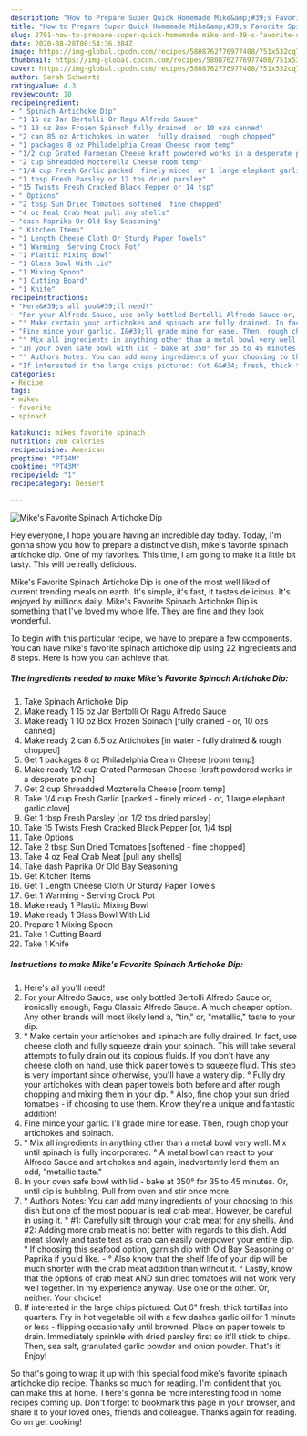 ```yaml
---
description: "How to Prepare Super Quick Homemade Mike&amp;#39;s Favorite Spinach Artichoke Dip"
title: "How to Prepare Super Quick Homemade Mike&amp;#39;s Favorite Spinach Artichoke Dip"
slug: 2701-how-to-prepare-super-quick-homemade-mike-and-39-s-favorite-spinach-artichoke-dip
date: 2020-08-28T00:54:36.384Z
image: https://img-global.cpcdn.com/recipes/5808762776977408/751x532cq70/mikes-favorite-spinach-artichoke-dip-recipe-main-photo.jpg
thumbnail: https://img-global.cpcdn.com/recipes/5808762776977408/751x532cq70/mikes-favorite-spinach-artichoke-dip-recipe-main-photo.jpg
cover: https://img-global.cpcdn.com/recipes/5808762776977408/751x532cq70/mikes-favorite-spinach-artichoke-dip-recipe-main-photo.jpg
author: Sarah Schwartz
ratingvalue: 4.3
reviewcount: 10
recipeingredient:
- " Spinach Artichoke Dip"
- "1 15 oz Jar Bertolli Or Ragu Alfredo Sauce"
- "1 10 oz Box Frozen Spinach fully drained  or 10 ozs canned"
- "2 can 85 oz Artichokes in water  fully drained  rough chopped"
- "1 packages 8 oz Philadelphia Cream Cheese room temp"
- "1/2 cup Grated Parmesan Cheese kraft powdered works in a desperate pinch"
- "2 cup Shreadded Mozterella Cheese room temp"
- "1/4 cup Fresh Garlic packed  finely miced  or 1 large elephant garlic clove"
- "1 tbsp Fresh Parsley or 12 tbs dried parsley"
- "15 Twists Fresh Cracked Black Pepper or 14 tsp"
- " Options"
- "2 tbsp Sun Dried Tomatoes softened  fine chopped"
- "4 oz Real Crab Meat pull any shells"
- "dash Paprika Or Old Bay Seasoning"
- " Kitchen Items"
- "1 Length Cheese Cloth Or Sturdy Paper Towels"
- "1 Warming  Serving Crock Pot"
- "1 Plastic Mixing Bowl"
- "1 Glass Bowl With Lid"
- "1 Mixing Spoon"
- "1 Cutting Board"
- "1 Knife"
recipeinstructions:
- "Here&#39;s all you&#39;ll need!"
- "For your Alfredo Sauce, use only bottled Bertolli Alfredo Sauce or, ironically enough, Ragu Classic Alfredo Sauce. A much cheaper option. Any other brands will most likely lend a, &#34;tin,&#34; or, &#34;metallic,&#34; taste to your dip."
- "° Make certain your artichokes and spinach are fully drained. In fact, use cheese cloth and fully squeeze drain your spinach. This will take several attempts to fully drain out its copious fluids. If you don&#39;t have any cheese cloth on hand, use thick paper towels to squeeze fluid. This step is very important since otherwise, you&#39;ll have a watery dip.                                                                                                      ° Fully dry your artichokes with clean paper towels both before and after rough chopping and mixing them in your dip.                                                                     ° Also, fine chop your sun dried tomatoes - if choosing to use them. Know they&#39;re a unique and fantastic addition!"
- "Fine mince your garlic. I&#39;ll grade mine for ease. Then, rough chop your artichokes and spinach."
- "° Mix all ingredients in anything other than a metal bowl very well. Mix until spinach is fully incorporated.                                                                                                     ° A metal bowl can react to your Alfredo Sauce and artichokes and again, inadvertently lend them an odd, &#34;metallic taste.&#34;"
- "In your oven safe bowl with lid - bake at 350° for 35 to 45 minutes. Or, until dip is bubbling. Pull from oven and stir once more."
- "° Authors Notes: You can add many ingredients of your choosing to this dish but one of the most popular is real crab meat. However, be careful in using it.                                                                                  ° #1: Carefully sift through your crab meat for any shells. And #2: Adding more crab meat is not better with regards to this dish. Add meat slowly and taste test as crab can easily overpower your entire dip.                                                               ° If choosing this seafood option, garnish dip with Old Bay Seasoning or Paprika if you&#39;d like.                          ° Also know that the shelf life of your dip will be much shorter with the crab meat addition than without it.                                                                          ° Lastly, know that the options of crab meat AND sun dried tomatoes will not work very well together. In my experience anyway. Use one or the other. Or, neither. Your choice!"
- "If interested in the large chips pictured: Cut 6&#34; fresh, thick tortillas into quarters. Fry in hot vegetable oil with a few dashes garlic oil for 1 minute or less - flipping occasionally until browned. Place on paper towels to drain. Immediately sprinkle with dried parsley first so it&#39;ll stick to chips. Then, sea salt, granulated garlic powder and onion powder. That&#39;s it! Enjoy!"
categories:
- Recipe
tags:
- mikes
- favorite
- spinach

katakunci: mikes favorite spinach 
nutrition: 268 calories
recipecuisine: American
preptime: "PT14M"
cooktime: "PT43M"
recipeyield: "1"
recipecategory: Dessert

---
```



![Mike&#39;s Favorite Spinach Artichoke Dip](https://img-global.cpcdn.com/recipes/5808762776977408/751x532cq70/mikes-favorite-spinach-artichoke-dip-recipe-main-photo.jpg)

Hey everyone, I hope you are having an incredible day today. Today, I'm gonna show you how to prepare a distinctive dish, mike&#39;s favorite spinach artichoke dip. One of my favorites. This time, I am going to make it a little bit tasty. This will be really delicious.

Mike&#39;s Favorite Spinach Artichoke Dip is one of the most well liked of current trending meals on earth. It's simple, it's fast, it tastes delicious. It's enjoyed by millions daily. Mike&#39;s Favorite Spinach Artichoke Dip is something that I've loved my whole life. They are fine and they look wonderful.




To begin with this particular recipe, we have to prepare a few components. You can have mike&#39;s favorite spinach artichoke dip using 22 ingredients and 8 steps. Here is how you can achieve that.

<!--inarticleads1-->

##### The ingredients needed to make Mike&#39;s Favorite Spinach Artichoke Dip:

1. Take  Spinach Artichoke Dip
1. Make ready 1 15 oz Jar Bertolli Or Ragu Alfredo Sauce
1. Make ready 1 10 oz Box Frozen Spinach [fully drained - or, 10 ozs canned]
1. Make ready 2 can 8.5 oz Artichokes [in water - fully drained &amp; rough chopped]
1. Get 1 packages 8 oz Philadelphia Cream Cheese [room temp]
1. Make ready 1/2 cup Grated Parmesan Cheese [kraft powdered works in a desperate pinch]
1. Get 2 cup Shreadded Mozterella Cheese [room temp]
1. Take 1/4 cup Fresh Garlic [packed - finely miced - or, 1 large elephant garlic clove]
1. Get 1 tbsp Fresh Parsley [or, 1/2 tbs dried parsley]
1. Take 15 Twists Fresh Cracked Black Pepper [or, 1/4 tsp]
1. Take  Options
1. Take 2 tbsp Sun Dried Tomatoes [softened - fine chopped]
1. Take 4 oz Real Crab Meat [pull any shells]
1. Take dash Paprika Or Old Bay Seasoning
1. Get  Kitchen Items
1. Get 1 Length Cheese Cloth Or Sturdy Paper Towels
1. Get 1 Warming - Serving Crock Pot
1. Make ready 1 Plastic Mixing Bowl
1. Make ready 1 Glass Bowl With Lid
1. Prepare 1 Mixing Spoon
1. Take 1 Cutting Board
1. Take 1 Knife




<!--inarticleads2-->

##### Instructions to make Mike&#39;s Favorite Spinach Artichoke Dip:

1. Here&#39;s all you&#39;ll need!
1. For your Alfredo Sauce, use only bottled Bertolli Alfredo Sauce or, ironically enough, Ragu Classic Alfredo Sauce. A much cheaper option. Any other brands will most likely lend a, &#34;tin,&#34; or, &#34;metallic,&#34; taste to your dip.
1. ° Make certain your artichokes and spinach are fully drained. In fact, use cheese cloth and fully squeeze drain your spinach. This will take several attempts to fully drain out its copious fluids. If you don&#39;t have any cheese cloth on hand, use thick paper towels to squeeze fluid. This step is very important since otherwise, you&#39;ll have a watery dip.                                                                                                      ° Fully dry your artichokes with clean paper towels both before and after rough chopping and mixing them in your dip.                                                                     ° Also, fine chop your sun dried tomatoes - if choosing to use them. Know they&#39;re a unique and fantastic addition!
1. Fine mince your garlic. I&#39;ll grade mine for ease. Then, rough chop your artichokes and spinach.
1. ° Mix all ingredients in anything other than a metal bowl very well. Mix until spinach is fully incorporated.                                                                                                     ° A metal bowl can react to your Alfredo Sauce and artichokes and again, inadvertently lend them an odd, &#34;metallic taste.&#34;
1. In your oven safe bowl with lid - bake at 350° for 35 to 45 minutes. Or, until dip is bubbling. Pull from oven and stir once more.
1. ° Authors Notes: You can add many ingredients of your choosing to this dish but one of the most popular is real crab meat. However, be careful in using it.                                                                                  ° #1: Carefully sift through your crab meat for any shells. And #2: Adding more crab meat is not better with regards to this dish. Add meat slowly and taste test as crab can easily overpower your entire dip.                                                               ° If choosing this seafood option, garnish dip with Old Bay Seasoning or Paprika if you&#39;d like.                          - ° Also know that the shelf life of your dip will be much shorter with the crab meat addition than without it.                                                                          ° Lastly, know that the options of crab meat AND sun dried tomatoes will not work very well together. In my experience anyway. Use one or the other. Or, neither. Your choice!
1. If interested in the large chips pictured: Cut 6&#34; fresh, thick tortillas into quarters. Fry in hot vegetable oil with a few dashes garlic oil for 1 minute or less - flipping occasionally until browned. Place on paper towels to drain. Immediately sprinkle with dried parsley first so it&#39;ll stick to chips. Then, sea salt, granulated garlic powder and onion powder. That&#39;s it! Enjoy!




So that's going to wrap it up with this special food mike&#39;s favorite spinach artichoke dip recipe. Thanks so much for reading. I'm confident that you can make this at home. There's gonna be more interesting food in home recipes coming up. Don't forget to bookmark this page in your browser, and share it to your loved ones, friends and colleague. Thanks again for reading. Go on get cooking!
